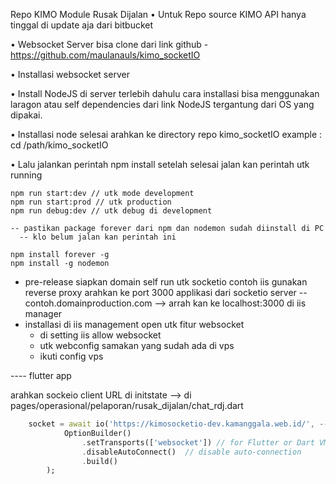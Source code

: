 Repo KIMO Module Rusak Dijalan 
•	Untuk Repo source KIMO API hanya tinggal di update aja dari bitbucket

•	Websocket Server bisa clone dari link github  - https://github.com/maulanauls/kimo_socketIO

•	Installasi websocket server

•	Install NodeJS di server terlebih dahulu cara installasi bisa menggunakan laragon atau self dependencies dari link NodeJS tergantung dari OS yang dipakai.

•	Installasi node selesai arahkan ke directory repo kimo_socketIO example : cd /path/kimo_socketIO 

•	Lalu jalankan perintah npm install setelah selesai jalan kan perintah utk running

```shell
npm run start:dev // utk mode development 
npm run start:prod // utk production
npm run debug:dev // utk debug di development
```

    -- pastikan package forever dari npm dan nodemon sudah diinstall di PC 
      -- klo belum jalan kan perintah ini 
```shell
npm install forever -g
npm install -g nodemon
```

* pre-release 
   siapkan domain self run utk socketio contoh iis gunakan reverse proxy arahkan ke port 3000 applikasi dari socketio server
   -- contoh.domainproduction.com --> arrah kan ke localhost:3000 di iis manager
* installasi di iis management open utk fitur websocket
  * di setting iis allow websocket 
  * utk webconfig samakan yang sudah ada di vps 
  * ikuti config vps

---- flutter app

arahkan sockeio client URL di initstate --> 
di pages/operasional/pelaporan/rusak_dijalan/chat_rdj.dart

```dart
    socket = await io('https://kimosocketio-dev.kamanggala.web.id/', --> ganti url production
            OptionBuilder()
                .setTransports(['websocket']) // for Flutter or Dart VM
                .disableAutoConnect()  // disable auto-connection
                .build()
        );
```

